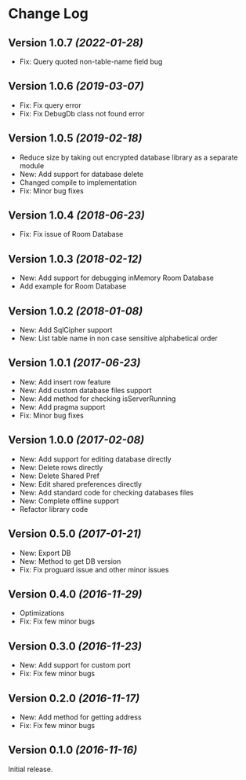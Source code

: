 Change Log
==========

Version 1.0.7 *(2022-01-28)*
----------------------------
* Fix: Query quoted non-table-name field bug


Version 1.0.6 *(2019-03-07)*
----------------------------

* Fix: Fix query error
* Fix: Fix DebugDb class not found error


Version 1.0.5 *(2019-02-18)*
----------------------------

* Reduce size by taking out encrypted database library as a separate module
* New: Add support for database delete
* Changed compile to implementation
* Fix: Minor bug fixes


Version 1.0.4 *(2018-06-23)*
----------------------------

* Fix: Fix issue of Room Database


Version 1.0.3 *(2018-02-12)*
----------------------------

* New: Add support for debugging inMemory Room Database
* Add example for Room Database


Version 1.0.2 *(2018-01-08)*
----------------------------

* New: Add SqlCipher support
* New: List table name in non case sensitive alphabetical order


Version 1.0.1 *(2017-06-23)*
----------------------------

* New: Add insert row feature
* New: Add custom database files support
* New: Add method for checking isServerRunning
* New: Add pragma support
* Fix: Minor bug fixes


Version 1.0.0 *(2017-02-08)*
----------------------------

* New: Add support for editing database directly
* New: Delete rows directly
* New: Delete Shared Pref
* New: Edit shared preferences directly
* New: Add standard code for checking databases files
* New: Complete offline support
* Refactor library code


Version 0.5.0 *(2017-01-21)*
----------------------------

* New: Export DB
* New: Method to get DB version
* Fix: Fix proguard issue and other minor issues


Version 0.4.0 *(2016-11-29)*
----------------------------

* Optimizations
* Fix: Fix few minor bugs


Version 0.3.0 *(2016-11-23)*
----------------------------

* New: Add support for custom port
* Fix: Fix few minor bugs


Version 0.2.0 *(2016-11-17)*
----------------------------

* New: Add method for getting address
* Fix: Fix few minor bugs


Version 0.1.0 *(2016-11-16)*
----------------------------

Initial release.

